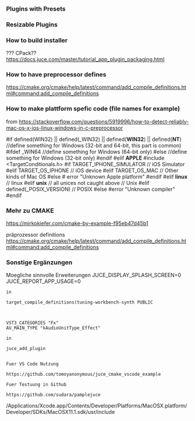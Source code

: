 




### Plugins with Presets



### Resizable Plugins



### How to build installer

??? CPack??
 https://docs.juce.com/master/tutorial_app_plugin_packaging.html

 
 ### How to have preprocessor defines 

 https://cmake.org/cmake/help/latest/command/add_compile_definitions.html#command:add_compile_definitions

### How to make plattform spefic code (file names for example)

from https://stackoverflow.com/questions/5919996/how-to-detect-reliably-mac-os-x-ios-linux-windows-in-c-preprocessor

#if defined(WIN32) || defined(_WIN32) || defined(__WIN32__) || defined(__NT__)
   //define something for Windows (32-bit and 64-bit, this part is common)
   #ifdef _WIN64
      //define something for Windows (64-bit only)
   #else
      //define something for Windows (32-bit only)
   #endif
#elif __APPLE__
    #include <TargetConditionals.h>
    #if TARGET_IPHONE_SIMULATOR
         // iOS Simulator
    #elif TARGET_OS_IPHONE
        // iOS device
    #elif TARGET_OS_MAC
        // Other kinds of Mac OS
    #else
    #   error "Unknown Apple platform"
    #endif
#elif __linux__
    // linux
#elif __unix__ // all unices not caught above
    // Unix
#elif defined(_POSIX_VERSION)
    // POSIX
#else
    #error "Unknown compiler"
#endif



### Mehr zu CMAKE
https://mirkokiefer.com/cmake-by-example-f95eb47d45b1

präprozessor definitions
https://cmake.org/cmake/help/latest/command/add_compile_definitions.html#command:add_compile_definitions



### Sonstige Ergänzungen

Moegliche sinnvolle Erweiterungen
    JUCE_DISPLAY_SPLASH_SCREEN=0
    JUCE_REPORT_APP_USAGE=0

    in 

    target_compile_definitions(tuning-workbench-synth PUBLIC



    VST3_CATEGORIES "Fx" 
    AU_MAIN_TYPE "kAudioUnitType_Effect"

    in

    juce_add_plugin


    Fuer VS Code Nutzung

    https://github.com/tomoyanonymous/juce_cmake_vscode_example

    Fuer Testuung in Github

    https://github.com/sudara/pamplejuce



/Applications/Xcode.app/Contents/Developer/Platforms/MacOSX.platform/Developer/SDKs/MacOSX11.1.sdk/usr/include

